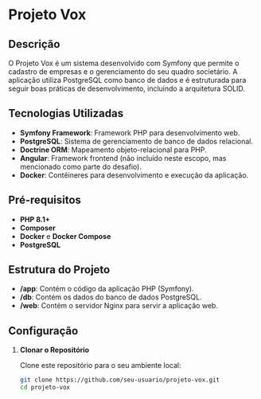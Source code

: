 # Projeto Vox

## Descrição

O Projeto Vox é um sistema desenvolvido com Symfony que permite o cadastro de empresas e o gerenciamento do seu quadro societário. A aplicação utiliza PostgreSQL como banco de dados e é estruturada para seguir boas práticas de desenvolvimento, incluindo a arquitetura SOLID.

## Tecnologias Utilizadas

- **Symfony Framework**: Framework PHP para desenvolvimento web.
- **PostgreSQL**: Sistema de gerenciamento de banco de dados relacional.
- **Doctrine ORM**: Mapeamento objeto-relacional para PHP.
- **Angular**: Framework frontend (não incluído neste escopo, mas mencionado como parte do desafio).
- **Docker**: Contêineres para desenvolvimento e execução da aplicação.

## Pré-requisitos

- **PHP 8.1+**
- **Composer**
- **Docker** e **Docker Compose**
- **PostgreSQL**

## Estrutura do Projeto

- **/app**: Contém o código da aplicação PHP (Symfony).
- **/db**: Contém os dados do banco de dados PostgreSQL.
- **/web**: Contém o servidor Nginx para servir a aplicação web.

## Configuração

1. **Clonar o Repositório**
   
   Clone este repositório para o seu ambiente local:
   
   ```bash
   git clone https://github.com/seu-usuario/projeto-vox.git
   cd projeto-vox
   ```

